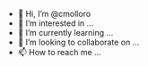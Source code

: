 - 👋 Hi, I’m @cmolloro
- 👀 I’m interested in ...
- 🌱 I’m currently learning ...
- 💞️ I’m looking to collaborate on ...
- 📫 How to reach me ...

<!---
cmolloro/cmolloro is a ✨ special ✨ repository because its `README.md` (this file) appears on your GitHub profile.
You can click the Preview link to take a look at your changes.
--->
